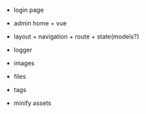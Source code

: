 - login page
- admin home + vue
- layout + navigation + route + state(models?)

- logger
- images
- files
- tags
- minify assets